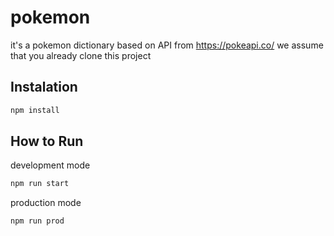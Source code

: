 # pokemon
it's a pokemon dictionary based on API from https://pokeapi.co/
we assume that you already clone this project

## Instalation
```bash
npm install
```

## How to Run
development mode 

```bash
npm run start 
```

production mode 
```bash
npm run prod 
```

